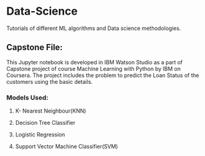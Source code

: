 # Data-Science
Tutorials of different ML algorithms and Data science methodologies.

## Capstone File:
This Jupyter notebook is developed in IBM Watson Studio as a part of Capstone project of course Machine Learning with Python by IBM on Coursera.
The project includes the problem to predict the Loan Status of the customers using the basic details.

### Models Used:
1. K- Nearest Neighbour(KNN)

2. Decision Tree Classifier

3. Logistic Regression

4. Support Vector Machine Classifier(SVM)
